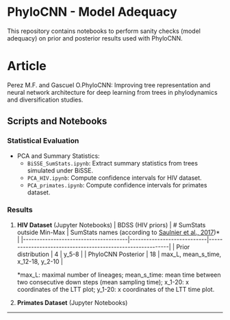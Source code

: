 # PhyloCNN - Model Adequacy

This repository contains notebooks to perform sanity checks (model adequacy) on prior and posterior results used with PhyloCNN.

# Article
Perez M.F. and Gascuel O.PhyloCNN: Improving tree representation and neural network architecture for deep learning from trees in phylodynamics and diversification studies.


## **Scripts and Notebooks**

### **Statistical Evaluation**
- PCA and Summary Statistics:
    - `BiSSE_SumStats.ipynb`: Extract summary statistics from trees simulated under BiSSE.
    - `PCA_HIV.ipynb`: Compute confidence intervals for HIV dataset.
    - `PCA_primates.ipynb`: Compute confidence intervals for primates dataset.

### **Results**
1. **HIV Dataset** (Jupyter Notebooks)
    | BDSS (HIV priors)                       | # SumStats outside Min-Max | SumStats names (according to [Saulnier et al., 2017](https://journals.plos.org/ploscompbiol/article/figure/image?size=large&id=10.1371/journal.pcbi.1005416.t003))*         |
    |--------------------------------------|----------------------------|------------------------------------------------------------|
    | Prior distribution       | 4                          | y_5-8                                                       |
    | PhyloCNN Posterior     | 18                         | max_L, mean_s_time, x_12-18, y_2-10                        |
    
    *max_L: maximal number of lineages; mean_s_time: mean time between two consecutive down steps (mean sampling time); x_1-20: x coordinates of the LTT plot; y_1-20: x coordinates of the LTT time plot.

2. **Primates Dataset** (Jupyter Notebooks)

---
